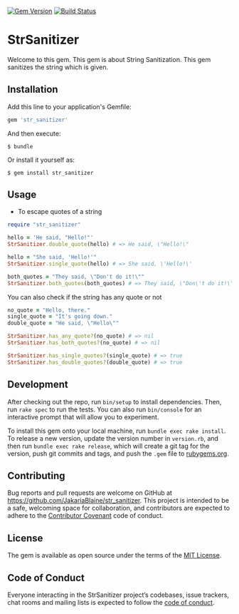 [![Gem Version](https://badge.fury.io/rb/str_sanitizer.svg)](https://badge.fury.io/rb/str_sanitizer)
[![Build Status](https://travis-ci.org/JakariaBlaine/str_sanitizer.svg?branch=master)](https://travis-ci.org/JakariaBlaine/str_sanitizer)
# StrSanitizer

Welcome to this gem. This gem is about String Sanitization. This gem sanitizes the string which is given.


## Installation

Add this line to your application's Gemfile:

```ruby
gem 'str_sanitizer'
```

And then execute:

    $ bundle

Or install it yourself as:

    $ gem install str_sanitizer

## Usage

- To escape quotes of a string
```ruby
require "str_sanitizer"

hello = 'He said, "Hello!"'
StrSanitizer.double_quote(hello) # => He said, \"Hello!\" 

hello = "She said, 'Hello!'"
StrSanitizer.single_quote(hello) # => She said, \'Hello!\'

both_quotes = "They said, \"Don't do it!\""
StrSanitizer.both_quotes(both_quotes) # => They said, \"Don\'t do it!\"
```
You can also check if the string has any quote or not
```ruby
no_quote = "Hello, there."
single_quote = "It's going down."
double_quote = "He said, \"Hello\""

StrSanitizer.has_any_quote?(no_quote) # => nil
StrSanitizer.has_both_quotes?(no_quote) # => nil

StrSanitizer.has_single_quotes?(single_quote) # => true
StrSanitizer.has_double_quotes?(double_quote) # => true
```

## Development

After checking out the repo, run `bin/setup` to install dependencies. Then, run `rake spec` to run the tests. You can also run `bin/console` for an interactive prompt that will allow you to experiment.

To install this gem onto your local machine, run `bundle exec rake install`. To release a new version, update the version number in `version.rb`, and then run `bundle exec rake release`, which will create a git tag for the version, push git commits and tags, and push the `.gem` file to [rubygems.org](https://rubygems.org).

## Contributing

Bug reports and pull requests are welcome on GitHub at https://github.com/JakariaBlaine/str_sanitizer. This project is intended to be a safe, welcoming space for collaboration, and contributors are expected to adhere to the [Contributor Covenant](http://contributor-covenant.org) code of conduct.

## License

The gem is available as open source under the terms of the [MIT License](http://opensource.org/licenses/MIT).

## Code of Conduct

Everyone interacting in the StrSanitizer project’s codebases, issue trackers, chat rooms and mailing lists is expected to follow the [code of conduct](https://github.com/JakariaBlaine/str_sanitizer/blob/master/CODE_OF_CONDUCT.md).
